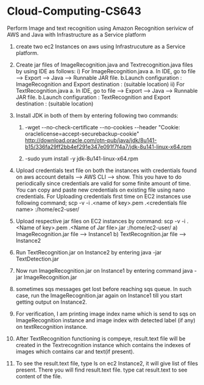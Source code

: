 # Cloud-Computing-CS643
Perform Image and text recognition using Amazon Recognition serivicw of AWS and Java with Infrastructure as a Service platform
1) create two ec2 Instances on aws using Infrastrucuture as a Service platform.
2) Create jar files of ImageRecognition.java and Textrecognition.java files by using IDE as follows:
 i) For ImageRecognition.java
   a. In IDE, go to file --> Export --> Java --> Runnable JAR file.
   b.Launch configuration : ImageRecognition and Export destination : (suitable location)
 ii) For TextRecognition.java
   a. In IDE, go to file --> Export --> Java --> Runnable JAR file.
   b.Launch configuration : TextRecognition and Export destination : (suitable location)
3) Install JDK in both of them by entering following two commands:
	1. -wget --no-check-certificate --no-cookies --header "Cookie: oraclelicense=accept-securebackup-cookie" http://download.oracle.com/otn-pub/java/jdk/8u141-b15/336fa29ff2bb4ef291e347e091f7f4a7/jdk-8u141-linux-x64.rpm
	
	2. -sudo yum install -y jdk-8u141-linux-x64.rpm
	
4) Upload credentials text file on both the instances with credentials found on aws account details --> AWS CLI --> show. This you have to do periodically since credentials are valid for some finite amount of time. You can copy and paste new credentials on existing file using nano credentials.
For Uploading credentials first time on EC2 instances use following command;
    scp -v -i .\<name of key>.pem .\<credentials file name> <EC2 public dns>:/home/ec2-user/
5) Upload respective jar files on EC2 instances by command: 
 scp -v -i .\<Name of key>.pem .\<Name of Jar file>.jar <EC2 public DNS>:/home/ec2-user/
   a) ImageRecognition.jar file --> Instance1
   b) TextRecognition.jar file  --> Instance2

6) Run TextRecognition.jar on Instance2 by entering java -jar TextDetection.jar
7) Now run ImageRecognition.jar on Instance1 by entering command java -jar ImageRecognition.jar
8) sometimes sqs messages get lost before reaching sqs queue. In such case, run the ImageRecognition.jar again on Instance1 till you start getting output on Instance2.
9) For verification, I am printing image index name which is send to sqs on ImageRecognition instance and image index with detected label (if any) on textRecognition instance.
10) After TextRecognition functioning is compeye, result.text file will be created in the Textrecognition instance which contains the indexes of images which contains car and text(if present). 
11) To see the result.text file, type ls on ec2 Instance2, it will give list of files present. There you will find result.text file. type cat result.text to see content of the file.
